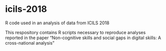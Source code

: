 # icils-2018
R code used in an analysis of data from ICILS 2018

This respository contains R scripts necessary to reproduce analyses reported in the paper &#8220;Non-cognitive skills and social gaps in digital skills: A cross-national analysis&#8221;
